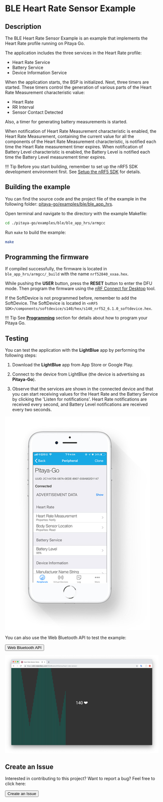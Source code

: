 # BLE Heart Rate Sensor Example

## Description

The BLE Heart Rate Sensor Example is an example that implements the Heart Rate profile running on Pitaya Go.

The application includes the three services in the Heart Rate profile:

* Heart Rate Service
* Battery Service
* Device Information Service

When the application starts, the BSP is initialized. Next, three timers are started. These timers control the generation of various parts of the Heart Rate Measurement characteristic value:

* Heart Rate
* RR Interval
* Sensor Contact Detected

Also, a timer for generating battery measurements is started.

When notification of Heart Rate Measurement characteristic is enabled, the Heart Rate Measurement, containing the current value for all the components of the Heart Rate Measurement characteristic, is notified each time the Heart Rate measurement timer expires. When notification of Battery Level characteristic is enabled, the Battery Level is notified each time the Battery Level measurement timer expires.

!!! Tip
	Before you start building, remember to set up the nRF5 SDK development environment first. See [Setup the nRF5 SDK](../setup-the-nrf5-sdk.md) for details.

## Building the example

You can find the source code and the project file of the example in the following folder: [pitaya-go/examples/ble/ble_app_hrs](https://github.com/makerdiary/pitaya-go/tree/master/examples/ble/ble_app_hrs).

Open terminal and navigate to the directory with the example Makefile:

``` sh
cd ./pitaya-go/examples/ble/ble_app_hrs/armgcc
```

Run `make` to build the example:

``` sh
make
```

## Programming the firmware

If compiled successfully, the firmware is located in `ble_app_hrs/armgcc/_build` with the name `nrf52840_xxaa.hex`.

While pushing the **USER** button, press the **RESET** button to enter the DFU mode. Then program the firmware using the [nRF Connect for Desktop](https://www.nordicsemi.com/Software-and-Tools/Development-Tools/nRF-Connect-for-desktop) tool.

If the SoftDevice is not programmed before, remember to add the SoftDevice. The SoftDevice is located in `<nRF5 SDK>/components/softdevice/s140/hex/s140_nrf52_6.1.0_softdevice.hex`.

!!! Tip
	See **[Programming](../../programming.md)** section for details about how to program your Pitaya Go.

## Testing

You can test the application with the **LightBlue** app by performing the following steps:

1. Download the **LightBlue** app from App Store or Google Play.

2. Connect to the device from LightBlue (the device is advertising as **Pitaya-Go**).

3. Observe that the services are shown in the connected device and that you can start receiving values for the Heart Rate and the Battery Service by clicking the 'Listen for notifications'. Heart Rate notifications are received every second, and Battery Level notifications are received every two seconds.

![](assets/images/ble-app-hrs-example.jpg)

You can also use the Web Bluetooth API to test the example:

<a href="https://wiki.makerdiary.com/WebBluetoothDemos/heart-rate-sensor/" target="_blank"><button data-md-color-primary="marsala">Web Bluetooth API</button></a>

![](assets/images/ble-app-hrs-webbluetooth.png)

## Create an Issue

Interested in contributing to this project? Want to report a bug? Feel free to click here:

<a href="https://github.com/makerdiary/pitaya-go/issues/new"><button data-md-color-primary="marsala"><i class="fa fa-github"></i> Create an Issue</button></a>


